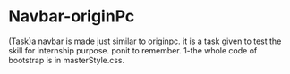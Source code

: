 # Navbar-originPc
(Task)a navbar is made just similar to originpc. 
it is a task given to test the skill for internship purpose.
ponit to remember.
1-the whole code of bootstrap is in masterStyle.css.
